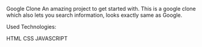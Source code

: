 Google Clone
An amazing project to get started with. This is a google clone which also lets you search information, looks exactly same as Google.

Used Technologies:

HTML
CSS
JAVASCRIPT
